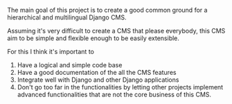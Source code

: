 The main goal of this project is to create a good common ground for a hierarchical and multilingual Django CMS.

Assuming it's very difficult to create a CMS that please everybody, this CMS aim to be simple and flexible enough to be easily extensible.

For this I think it's important to

  1. Have a logical and simple code base
  1. Have a good documentation of the all the CMS features
  1. Integrate well with Django and other Django applications
  1. Don't go too far in the functionalities by letting other projects implement advanced functionalities that are not the core business of this CMS.